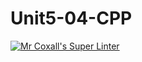 # Unit5-04-CPP
[![Mr Coxall's Super Linter](https://github.com/ICS3U-C-Programming-Remy-S/Unit5-04-CPP/workflows/Mr%20Coxall's%20Super%20Linter/badge.svg)](https://github.com/ICS3U-C-Programming-Remy-S/Unit5-04-CPP/actions/)

